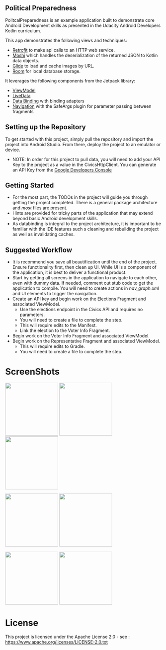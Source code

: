 ## Political Preparedness

PolitcalPreparedness is an example application built to demonstrate core Android Development skills as presented in the Udacity Android Developers Kotlin curriculum. 

This app demonstrates the following views and techniques:

* [Retrofit](https://square.github.io/retrofit/) to make api calls to an HTTP web service.
* [Moshi](https://github.com/square/moshi) which handles the deserialization of the returned JSON to Kotlin data objects. 
* [Glide](https://bumptech.github.io/glide/) to load and cache images by URL.
* [Room](https://developer.android.com/training/data-storage/room) for local database storage.
  
It leverages the following components from the Jetpack library:

* [ViewModel](https://developer.android.com/topic/libraries/architecture/viewmodel)
* [LiveData](https://developer.android.com/topic/libraries/architecture/livedata)
* [Data Binding](https://developer.android.com/topic/libraries/data-binding/) with binding adapters
* [Navigation](https://developer.android.com/topic/libraries/architecture/navigation/) with the SafeArgs plugin for parameter passing between fragments


## Setting up the Repository

To get started with this project, simply pull the repository and import the project into Android Studio. From there, deploy the project to an emulator or device. 

* NOTE: In order for this project to pull data, you will need to add your API Key to the project as a value in the CivicsHttpClient. You can generate an API Key from the [Google Developers Console](https://console.developers.google.com/)

## Getting Started

* For the most part, the TODOs in the project will guide you through getting the project completed. There is a general package architecture and *most* files are present. 
* Hints are provided for tricky parts of the application that may extend beyond basic Android development skills.
* As databinding is integral to the project architecture, it is important to be familiar with the IDE features such s cleaning and rebuilding the project as well as invalidating caches. 

## Suggested Workflow

* It is recommend you save all beautification until the end of the project. Ensure functionality first, then clean up UI. While UI is a component of the application, it is best to deliver a functional product.
* Start by getting all screens in the application to navigate to each other, even with dummy data. If needed, comment out stub code to get the application to compile. You will need to create actions in *nav_graph.xml* and UI elements to trigger the navigation. 
* Create an API key and begin work on the Elections Fragment  and associated ViewModel. 
	* Use the elections endpoint in the Civics API and requires no parameters.
	* You will need to create a file to complete the step.
	* This will require edits to the Manifest.
	* Link the election to the Voter Info Fragment.
* Begin work on the Voter Info Fragment and associated ViewModel.
* Begin work on the Representative Fragment and associated ViewModel.
	* This will require edits to Gradle.
	* You will need to create a file to complete the step.

# ScreenShots
<p float="left">
  <img src="https://github.com/herreraweb/Location-Reminder/blob/main/starter/app/src/main/res/screenshots/Screenshot_2021-09-26-00-37-07-373_com.example.android.politicalpreparedness[1].jpg" width="170" />
  <img src="https://github.com/herreraweb/Location-Reminder/blob/main/starter/app/src/main/res/drawable/sign_up.jpg" width="170" />
  <img src="https://github.com/herreraweb/Location-Reminder/blob/main/starter/app/src/main/res/drawable/empty_screen.jpg" width="170" />

</p>

<p float="left">
    
   <img src="https://github.com/herreraweb/Location-Reminder/blob/main/starter/app/src/main/res/drawable/permission.jpg" width="170" />
     <img src="https://github.com/herreraweb/Location-Reminder/blob/main/starter/app/src/main/res/drawable/map_view.jpg" width="170" />
 
</p>


<p float="left">
    <img src="https://github.com/herreraweb/Location-Reminder/blob/main/starter/app/src/main/res/drawable/pick_location.jpg" width="170" />
 
   <img src="https://github.com/herreraweb/Location-Reminder/blob/main/starter/app/src/main/res/drawable/task_detail.jpg" width="170" />

</p>


# License
This project is licensed under the Apache License 2.0 - see : https://www.apache.org/licenses/LICENSE-2.0.txt


